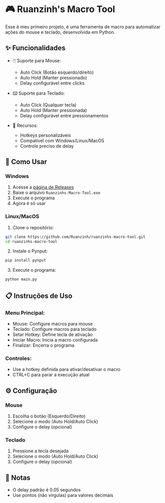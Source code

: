 # 🎮 Ruanzinh's Macro Tool

Esse é meu primeiro projeto, é uma ferramenta de macro para automatizar ações do mouse e teclado, desenvolvida em Python.

## ✨ Funcionalidades

- 🖱️ Suporte para Mouse:
  - Auto Click (Botão esquerdo/direito)
  - Auto Hold (Manter pressionado)
  - Delay configurável entre clicks

- ⌨️ Suporte para Teclado:
  - Auto Click (Qualquer tecla)
  - Auto Hold (Manter pressionada)
  - Delay configurável entre pressionamentos

- 🎯 Recursos:
  - Hotkeys personalizáveis
  - Compatível com Windows/Linux/MacOS
  - Controle preciso de delay

## 🚀 Como Usar

### Windows
1. Acesse a [página de Releases](https://github.com/Ruanzinh/ruanzinhs-macro-tool/releases)
2. Baixe o arquivo `Ruanzinhs-Macro-Tool.exe`
3. Execute o programa
4. Agora é só usar

### Linux/MacOS
1. Clone o repositório:
```bash
git clone https://github.com/Ruanzinh/ruanzinhs-macro-tool.git
cd ruanzinhs-macro-tool
```

2. Instale o Pynput:
```bash
pip install pynput
```

3. Execute o programa:
```bash
python main.py
```

## 📋 Instruções de Uso

### Menu Principal:
- Mouse: Configure macros para mouse
- Teclado: Configure macros para teclado
- Setar Hotkey: Define tecla de ativação
- Iniciar Macro: Inicia a macro configurada
- Finalizar: Encerra o programa

### Controles:
- Use a hotkey definida para ativar/desativar o macro
- CTRL+C para parar a execução atual

## ⚙️ Configuração

### Mouse
1. Escolha o botão (Esquerdo/Direito)
2. Selecione o modo (Auto Hold/Auto Click)
3. Configure o delay (opcional)

### Teclado
1. Pressione a tecla desejada
2. Selecione o modo (Auto Hold/Auto Click)
3. Configure o delay (opcional)

## 📝 Notas

- O delay padrão é 0.05 segundos
- Use pontos (não vírgulas) para valores decimais
